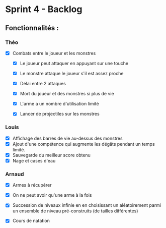 # Sprint 4 - Backlog

## Fonctionnalités :

### Théo

- [x] Combats entre le joueur et les monstres
  - [x] Le joueur peut attaquer en appuyant sur une touche
  - [x] Le monstre attaque le joueur s'il est assez proche
  - [x] Délai entre 2 attaques
  - [x] Mort du joueur et des monstres si plus de vie
  - [x] L'arme a un nombre d'utilisation limité
  - [x] Lancer de projectiles sur les monstres


### Louis

- [x] Affichage des barres de vie au-dessus des monstres
- [x] Ajout d'une compétence qui augmente les dégâts pendant un temps limité.
- [x] Sauvegarde du meilleur score obtenu
- [x] Nage et cases d'eau

### Arnaud

- [x] Armes à récupérer
- [x] On ne peut avoir qu'une arme à la fois
- [x] Succession de niveaux infinie en en choisissant un aléatoirement parmi un ensemble de niveau pré-construits (de tailles différentes)
- [x] Cours de natation


